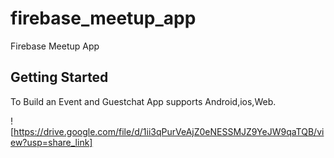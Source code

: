 # firebase_meetup_app

Firebase Meetup App

## Getting Started

 To Build an Event and Guestchat App supports Android,ios,Web.

![https://drive.google.com/file/d/1ii3qPurVeAjZ0eNESSMJZ9YeJW9qaTQB/view?usp=share_link]